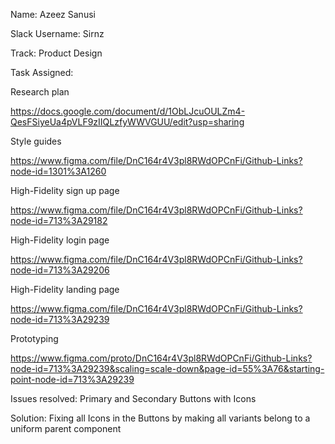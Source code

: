 Name: Azeez Sanusi

Slack Username: Sirnz

Track: Product Design

Task Assigned:

Research plan

https://docs.google.com/document/d/1ObLJcuOULZm4-QesFSiyeUa4pVLF9zIIQLzfyWWVGUU/edit?usp=sharing

Style guides

https://www.figma.com/file/DnC164r4V3pl8RWdOPCnFi/Github-Links?node-id=1301%3A1260

High-Fidelity sign up page

https://www.figma.com/file/DnC164r4V3pl8RWdOPCnFi/Github-Links?node-id=713%3A29182

High-Fidelity login page

https://www.figma.com/file/DnC164r4V3pl8RWdOPCnFi/Github-Links?node-id=713%3A29206

High-Fidelity landing page

https://www.figma.com/file/DnC164r4V3pl8RWdOPCnFi/Github-Links?node-id=713%3A29239

Prototyping

https://www.figma.com/proto/DnC164r4V3pl8RWdOPCnFi/Github-Links?node-id=713%3A29239&scaling=scale-down&page-id=55%3A76&starting-point-node-id=713%3A29239

Issues resolved: Primary and Secondary Buttons with Icons

Solution: Fixing all Icons in the Buttons by making all variants belong to a uniform parent component
